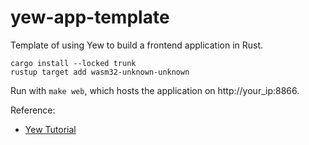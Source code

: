 # yew-app-template

Template of using Yew to build a frontend application in Rust.

``` shell
cargo install --locked trunk
rustup target add wasm32-unknown-unknown
```

Run with `make web`, which hosts the application on http://your_ip:8866.

Reference:

* [Yew Tutorial](https://yew.rs/zh-Hans/docs/tutorial)
